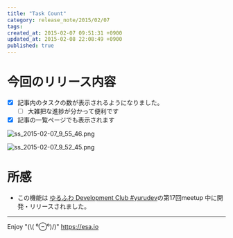 ```yaml
---
title: "Task Count"
category: release_note/2015/02/07
tags: 
created_at: 2015-02-07 09:51:31 +0900
updated_at: 2015-02-08 22:08:49 +0900
published: true
---
```


# 今回のリリース内容

- [x] 記事内のタスクの数が表示されるようになりました。
    - [ ] 大雑把な進捗が分かって便利です
- [x] 記事の一覧ページでも表示されます

![ss_2015-02-07_9_55_46.png](https://img.esa.io/uploads/production/pictures/105/4471/image/d18959530cb3884ef815543597724173.png)

![ss_2015-02-07_9_52_45.png](https://img.esa.io/uploads/production/pictures/105/4472/image/533f687cae4dbb8e9d60c51d5c2583b6.png)


# 所感
- この機能は [ゆるふわ Development Club #yurudev](http://yurufuwa.club/)の第17回meetup 中に開発・リリースされました。

---
Enjoy "(\\( ⁰⊖⁰)/)"
https://esa.io

